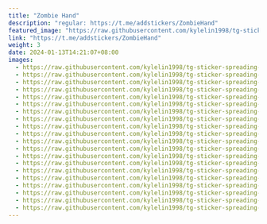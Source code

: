 ```yaml
---
title: "Zombie Hand"
description: "regular: https://t.me/addstickers/ZombieHand"
featured_image: "https://raw.githubusercontent.com/kylelin1998/tg-sticker-spreading-worldwide-images/main/img/2974220f-bfec-4d35-b769-bf069dc5cd56.jpg"
link: "https://t.me/addstickers/ZombieHand"
weight: 3
date: 2024-01-13T14:21:07+08:00
images:
  - https://raw.githubusercontent.com/kylelin1998/tg-sticker-spreading-worldwide-images/main/img/2974220f-bfec-4d35-b769-bf069dc5cd56.jpg
  - https://raw.githubusercontent.com/kylelin1998/tg-sticker-spreading-worldwide-images/main/img/c002d08a-06e8-409d-9785-621f8305d3be.jpg
  - https://raw.githubusercontent.com/kylelin1998/tg-sticker-spreading-worldwide-images/main/img/150a03ab-5a9b-436d-88e0-a0e887fb4797.jpg
  - https://raw.githubusercontent.com/kylelin1998/tg-sticker-spreading-worldwide-images/main/img/dc123f57-6899-449e-b136-2f5480293bcb.jpg
  - https://raw.githubusercontent.com/kylelin1998/tg-sticker-spreading-worldwide-images/main/img/773f78b1-52bc-4411-bf9b-f0be01bcaf31.jpg
  - https://raw.githubusercontent.com/kylelin1998/tg-sticker-spreading-worldwide-images/main/img/13d3ab25-3228-430c-9fdc-2a55db130654.jpg
  - https://raw.githubusercontent.com/kylelin1998/tg-sticker-spreading-worldwide-images/main/img/7fcef524-da59-4ba2-805a-960c50ff1546.jpg
  - https://raw.githubusercontent.com/kylelin1998/tg-sticker-spreading-worldwide-images/main/img/69c198af-ebc0-4f41-9f0d-940e481d77a4.jpg
  - https://raw.githubusercontent.com/kylelin1998/tg-sticker-spreading-worldwide-images/main/img/df9eac03-5576-4281-afeb-1b1db9b5c581.jpg
  - https://raw.githubusercontent.com/kylelin1998/tg-sticker-spreading-worldwide-images/main/img/9fa7d225-d173-42da-97d7-bf4800154f2e.jpg
  - https://raw.githubusercontent.com/kylelin1998/tg-sticker-spreading-worldwide-images/main/img/22e15294-ffe5-4dac-b277-762b60ae1caa.jpg
  - https://raw.githubusercontent.com/kylelin1998/tg-sticker-spreading-worldwide-images/main/img/f28c5695-31a3-446c-8c83-af9e281abfb7.jpg
  - https://raw.githubusercontent.com/kylelin1998/tg-sticker-spreading-worldwide-images/main/img/734f1f39-dec9-4b3b-9cef-a90f8cd4e4fd.jpg
  - https://raw.githubusercontent.com/kylelin1998/tg-sticker-spreading-worldwide-images/main/img/9a4ba441-7590-454a-9031-3dc2533086e3.jpg
  - https://raw.githubusercontent.com/kylelin1998/tg-sticker-spreading-worldwide-images/main/img/744832c4-8608-459b-92d6-aff4fdc283bb.jpg
  - https://raw.githubusercontent.com/kylelin1998/tg-sticker-spreading-worldwide-images/main/img/58952771-5e60-4957-ab7f-cdce41588be0.jpg
  - https://raw.githubusercontent.com/kylelin1998/tg-sticker-spreading-worldwide-images/main/img/7ae4b65c-0319-4bfc-bdce-280549489c7c.jpg
  - https://raw.githubusercontent.com/kylelin1998/tg-sticker-spreading-worldwide-images/main/img/d765fcc4-2111-4136-b975-3fede97e7b40.jpg
  - https://raw.githubusercontent.com/kylelin1998/tg-sticker-spreading-worldwide-images/main/img/3cac3536-cdd0-41cf-9fd9-4ef2e9aac7d3.jpg
  - https://raw.githubusercontent.com/kylelin1998/tg-sticker-spreading-worldwide-images/main/img/e2caa14e-42f0-4185-b241-f604e37606e9.jpg
---
```

